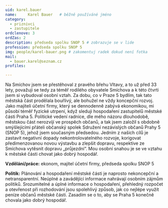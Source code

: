 ```yaml
---
uid: karel.bauer
name:     Karel Bauer  	# běžně používáné jméno
category:
  - priznivci
  - zastupitele  
ordclenove: 3
ordZas: 2
description: předseda spolku SNOP 5 # zobrazuje se v lide
profession: předseda spolku SNOP 5
img: people/karel-bauer.png # zakomentuj radek dokud není fotka
mail:
  - bauer.karel@seznam.cz
profiles:

---
```


Na Smíchov jsem se přestěhoval z pravého břehu Vltavy, a to už před 33 lety, považuji se tedy za téměř rodilého obyvatele Smíchova a k této čtvrti jsem si vybudoval osobní vztah. Za dobu, co v Praze 5 bydlím, tak tato městská část prodělala bouřlivý, ale bohužel ne vždy koncepční rozvoj. Jako majiteli účetní firmy, který se dennodenně zabývá ekonomikou, mi působí téměř fyzické utrpení, když sleduji hospodaření zastupitelů městské části Praha 5. Politické vedení radnice, dle mého názoru dlouhodobě, městskou část nerozvíjí ve prospěch občanů, a tak jsem založil s obdobně smýšlejícími přáteli občanský spolek Sdružení nezávislých občanů Prahy 5 (SNOP 5), jehož jsem současným předsedou. Jedním z našich cílů je zastavit negativní dopady nekontrolovatelného rozvoje, korigovat předimenzovanou novou výstavbu a zlepšit dopravu, respektive ze Smíchova vytěsnit dopravu „průjezdní“. Mou osobní snahou je se ve vztahu k městské části chovat jako dobrý hospodář.

**Vzdělání/práce:** ekonom, majitel účetní firmy, předseda spolku SNOP 5

**Politik:** Plánování a hospodaření městské části je naprosto nekoncepční a netransparentní. Neúplné a zavádějící informace nahrávají osobním zájmům politiků. Srozumitelné a úplné informace o hospodaření, přehledný rozpočet a otevřenost při rozhodování jsou spolehlivý způsob, jak co nejlépe využít peníze občanů městské části. Zasadím se o to, aby se Praha 5 konečně chovala jako dobrý hospodář.
